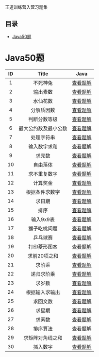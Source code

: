 王道训练营入营习题集

## 目录
- [Java50题](#Java50题)

# Java50题

|  ID  |                Title                 |                       Java                        |
| :--: | :----------------------------------: | :-----------------------------------------------: |
|   1  |               不死神兔                |            [查看题解](./java/Question1.java)         |
|   2  |               输出素数                |            [查看题解](./java/Question2.java)         |
|   3  |               水仙花数                |            [查看题解](./java/Question3.java)         |
|   4  |              分解质因数                |            [查看题解](./java/Question4.java)         |
|   5  |             判断分数等级               |            [查看题解](./java/Question5.java)         |
|   6  |         最大公约数及最小公数            |            [查看题解](./java/Question6.java)         |
|   7  |              处理字符串                |            [查看题解](./java/Question7.java)         |
|   8  |             输入数字求和               |            [查看题解](./java/Question8.java)         |
|   9  |                 求完数                 |            [查看题解](./java/Question9.java)         |
|   10  |               自由落体                |            [查看题解](./java/Question10.java)         |
|   11  |             求不重复数字              |            [查看题解](./java/Question11.java)         |
|   12  |               计算奖金                |            [查看题解](./java/Question12.java)         |
|   13  |            根据条件求数字             |            [查看题解](./java/Question13.java)         |
|   14  |                求日期                 |            [查看题解](./java/Question14.java)         |
|   15  |                 排序                  |            [查看题解](./java/Question15.java)         |
|   16  |               输入9x9表               |            [查看题解](./java/Question16.java)         |
|   17  |            猴子吃桃问题                |            [查看题解](./java/Question17.java)         |
|   18  |               乒乓球赛                |            [查看题解](./java/Question18.java)         |
|   19  |             打印菱形图案              |            [查看题解](./java/Question19.java)         |
|   20  |             求前20项之和              |            [查看题解](./java/Question20.java)         |
|   21  |               求阶乘                  |            [查看题解](./java/Question21.java)         |
|   22 |               递归求阶乘               |            [查看题解](./java/Question22.java)         |
|   23  |               求岁数                  |            [查看题解](./java/Question23.java)         |
|   24  |            根据输入求输出             |            [查看题解](./java/Question24.java)         |
|   25  |               求回文数                |            [查看题解](./java/Question25.java)         |
|   26  |               求星期                  |            [查看题解](./java/Question26.java)         |
|   27  |               求素数                  |            [查看题解](./java/Question27.java)         |
|   28  |               排序算法                |            [查看题解](./java/Question28.java)         |
|   29  |          求矩阵对角线之和              |            [查看题解](./java/Question29.java)         |
|   30  |               插入数字                |            [查看题解](./java/Question30.java)         |
